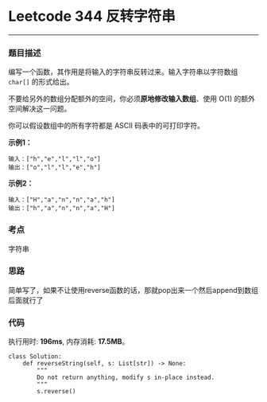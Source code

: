 # Leetcode 344 反转字符串
***
### 题目描述

编写一个函数，其作用是将输入的字符串反转过来。输入字符串以字符数组 `char[]` 的形式给出。

不要给另外的数组分配额外的空间，你必须**原地修改输入数组**、使用 O(1) 的额外空间解决这一问题。

你可以假设数组中的所有字符都是 ASCII 码表中的可打印字符。


**示例1：**

	输入：["h","e","l","l","o"]
	输出：["o","l","l","e","h"]

**示例2：**

	输入：["H","a","n","n","a","h"]
	输出：["h","a","n","n","a","H"]

### 考点

字符串

### 思路
简单写了，如果不让使用reverse函数的话，那就pop出来一个然后append到数组后面就行了

### 代码
执行用时: **196ms**, 内存消耗: **17.5MB**。

```
class Solution:
    def reverseString(self, s: List[str]) -> None:
        """
        Do not return anything, modify s in-place instead.
        """
        s.reverse()
```




